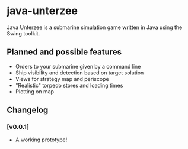 # java-unterzee
Java Unterzee is a submarine simulation game written in Java using the Swing toolkit.

## Planned and possible features
* Orders to your submarine given by a command line
* Ship visibility and detection based on target solution
* Views for strategy map and periscope
* "Realistic" torpedo stores and loading times
* Plotting on map

## Changelog

### [v0.0.1]
* A working prototype!
